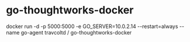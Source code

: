 # go-thoughtworks-docker

docker run -d -p 5000:5000 -e GO_SERVER=10.0.2.14 --restart=always --name go-agent travcoltd / go-thoughtworks-docker

